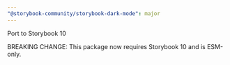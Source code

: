 ```yaml
---
"@storybook-community/storybook-dark-mode": major
---
```


Port to Storybook 10

BREAKING CHANGE: This package now requires Storybook 10 and is ESM-only.
